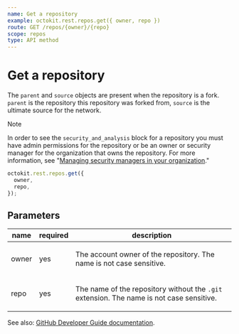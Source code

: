 ```yaml
---
name: Get a repository
example: octokit.rest.repos.get({ owner, repo })
route: GET /repos/{owner}/{repo}
scope: repos
type: API method
---
```


# Get a repository

The `parent` and `source` objects are present when the repository is a fork. `parent` is the repository this repository was forked from, `source` is the ultimate source for the network.

> [!NOTE]
> In order to see the `security_and_analysis` block for a repository you must have admin permissions for the repository or be an owner or security manager for the organization that owns the repository. For more information, see "[Managing security managers in your organization](https://docs.github.com/organizations/managing-peoples-access-to-your-organization-with-roles/managing-security-managers-in-your-organization)."

```js
octokit.rest.repos.get({
  owner,
  repo,
});
```

## Parameters

<table>
  <thead>
    <tr>
      <th>name</th>
      <th>required</th>
      <th>description</th>
    </tr>
  </thead>
  <tbody>
    <tr><td>owner</td><td>yes</td><td>

The account owner of the repository. The name is not case sensitive.

</td></tr>
<tr><td>repo</td><td>yes</td><td>

The name of the repository without the `.git` extension. The name is not case sensitive.

</td></tr>
  </tbody>
</table>

See also: [GitHub Developer Guide documentation](https://docs.github.com/rest/repos/repos#get-a-repository).

